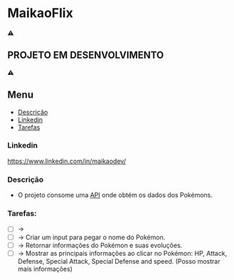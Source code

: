 # MaikaoFlix

⚠

## PROJETO EM DESENVOLVIMENTO

⚠

## Menu

- [Descrição](#Descrição)
- [Linkedin](#Linkedin)
- [Tarefas](#Tarefas)

### Linkedin

https://www.linkedin.com/in/maikaodev/

### Descrição

- O projeto consome uma [API](https://pokeapi.co/) onde obtém os dados dos Pokémons.

### Tarefas:

- [ ] ->
- [ ] -> Criar um input para pegar o nome do Pokémon.
- [ ] -> Retornar informações do Pokémon e suas evoluções.
- [ ] -> Mostrar as principais informações ao clicar no Pokémon: HP, Attack, Defense, Special Attack, Special Defense and speed. (Posso mostrar mais informações)
